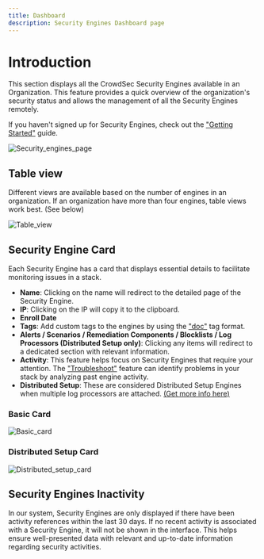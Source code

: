 ```yaml
---
title: Dashboard
description: Security Engines Dashboard page
---
```


# Introduction

This section displays all the CrowdSec Security Engines available in an Organization. This feature provides a quick overview of the organization's security status and allows the management of all the Security Engines remotely.

If you haven't signed up for Security Engines, check out the ["Getting Started"](/getting_started/post_installation/console.mdx) guide.

![Security_engines_page](/img/console/security_engines/page.png)

## Table view

Different views are available based on the number of engines in an organization. If an organization have more than four engines, table views work best. (See below)

![Table_view](/img/console/security_engines/table-view.png)

## Security Engine Card

Each Security Engine has a card that displays essential details to facilitate monitoring issues in a stack.

- **Name**: Clicking on the name will redirect to the detailed page of the Security Engine.
- **IP**: Clicking on the IP will copy it to the clipboard.
- **Enroll Date**
- **Tags**: Add custom tags to the engines by using the ["doc"](/console/security_engines/name_and_tags.md) tag format.
- **Alerts / Scenarios / Remediation Components / Blocklists / Log Processors (Distributed Setup only)**: Clicking any items will redirect to a dedicated section with relevant information.
- **Activity**: This feature helps focus on Security Engines that require your attention. The ["Troubleshoot"](/console/security_engines/troubleshooting.md) feature can identify problems in your stack by analyzing past engine activity.
- **Distributed Setup**: These are considered Distributed Setup Engines when multiple log processors are attached. [(Get more info here)](/docs/next/getting_started/security_engine_intro/#why-is-my-security-engine-classed-as-a-log-processor-within-the-console)

### Basic Card

![Basic_card](/img/console/security_engines/basic-card.png)

### Distributed Setup Card

![Distributed_setup_card](/img/console/security_engines/distributed-setup-card.png)

## Security Engines Inactivity

In our system, Security Engines are only displayed if there have been activity references within the last 30 days. If no recent activity is associated with a Security Engine, it will not be shown in the interface. This helps ensure well-presented data with relevant and up-to-date information regarding security activities.
